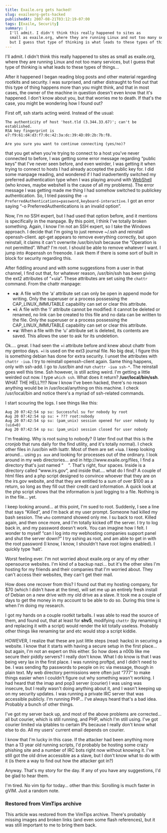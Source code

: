 ```yaml
---
title: Exaile.org gets hacked!
slug: exaileorg-gets-hacked
publishedAt: 2007-08-21T03:12:19-07:00
tags: [Exaile, Security]
summary: |
  I'll admit. I didn't think this really happened to sites as
  small as exaile.org, where they are running Linux and not too many services,
  but I guess that type of thinking is what leads to these types of things...
---
```

I'll admit. I didn't think this really happened to sites as
small as exaile.org, where they are running Linux and not too many services,
but I guess that type of thinking is what leads to these types of things...

<p>After it happened I began reading blog posts and other material regarding
rootkits and security.  I was surprised, and rather distraught to find out that
this type of thing happens more than you might think, and that in most cases,
the owner of the machine in question doesn't even know that it's
happened.  I don't know about you, but that worries me to death.  If
that's the case, you might be wondering how I found out?</p>

<p>First off, ssh starts acting weird.  Instead of the usual:</p>

```
The authenticity of host 'host.tld (3.344.33.67)'; can't be established.
RSA key fingerprint is e7:f9:61:d4:d3:f7:0c:42:3a:dc:39:4D:89:2b:7b:f8.

Are you sure you want to continue connecting (yes/no)?
```


<p>that you get when you're trying to connect to a host you've
never connected to before, I was getting some error message regarding
&#8220;public keys&#8221; that I've never seen before, and even weirder,
I was getting it when trying to connect to hosts I had already accepted the
public key for.  I did some manpage reading, and wondered if I had
inadvertently switched my preferred authentication type when I was playing
around with <a
href='http://www-personal.umich.edu/~mressl/webshell/'>WebShell</a> (who knows,
maybe webshell is the cause of all my problems).  The error message I was
getting made me thing I had somehow switched to publickey authentication.  So,
I tried passing the <code>-o
PreferredAuthentications=password,keyboard-interactive</code>.  I got an error
saying &#8220;-o PreferredAuthentications is an invalid option&#8221;.</p>

<p>Now, I'm no <span class="caps">SSH</span> expert, but I had used that
option before, and it mentions is specifically in the manpage.  By this point,
I think I've totally broken something.  Again, I know I'm not an
<span class="caps">SSH</span> expert, so I take the Windows approach.  I decide
that I'm going to just remove ~/.ssh and reinstall openssh-client.
apt-get appears to remove everything correctly, but upon reinstall, it claims
it can't overwrite /usr/bin/ssh because the &#8220;Operation is not
permitted&#8221;.  What?  I'm root.  I should be able to remove whatever
I want.  I jump into #openssh on freenode.  I ask them if there is some sort of
built in block for security regarding this.  </p>

<p>After fiddling around and with some suggestions from a user in that channel,
I find out that, for whatever reason, /usr/bin/ssh has been giving the ext2
attributes of &#8220;+uia&#8221;.  These attributes are set using the
<code>chattr</code> command.  From the chattr manpage:</p>

<ul>
<li><b>+a</b>: A file with the ‘a’ attribute set can only be open in append
mode  for   writing.    Only   the   superuser   or   a   process   possessing
the     CAP_LINUX_IMMUTABLE capability can set or clear this attribute. </li>
<li><b>+i</b>: A file with the ‘i’ attribute cannot be modified: it cannot be
deleted or  renamed,  no  link  can  be created to this file and no data can be
written to the file.  Only the superuser or a  process  possessing  the
CAP_LINUX_IMMUTABLE capability can set or clear this attribute.</li>
<li><b>+u</b>: When  a  file  with  the ‘u’ attribute set is deleted, its
contents are saved.  This allows the user to ask for its undeletion.
</ul>

<p>Ok&#8230;. great.  I had seen the +i attribute before and knew about chattr
from my gentoo days.  +i is used on the ext3 journal file.  No big deal, I
figure this is something debian has done for extra security.  I unset the
attributes with <code>chattr -iua</code>.  I try to reinstall openssh-client
again.  Same thing happens, only with ssh-add.  I go to /usr/bin and run
<code>chattr -iua ssh-*</code>.  The reinstall goes well this time.  Ssh
however, is still acting weird.  I'm getting a little weirded out now.  I
type <code>which ssh</code>.  What does it return?  <b>/usr/local/bin/ssh</b>.
<span class="caps">WHAT</span> <span class="caps">THE</span> HELL?!!?  Now I
know I've been hacked, there's no reason anything would be in
/usr/local/anything on this machine.  I check /usr/local/bin and notice
there's a myriad of ssh-related commands.</p>

<p>I start scouring the logs.  I see things like this: </p>

```
Aug 20 07:42:54 sp su: Successful su for nobody by root
Aug 20 07:42:54 sp su: + ??? root:nobody
Aug 20 07:42:54 sp su: (pam_unix) session opened for user nobody by (uid=0)
Aug 20 07:42:54 sp su: (pam_unix) session closed for user nobody
```

<p>I'm freaking.  Why is root suing to nobody?  (I later find out that
this is the cronjob that runs daily for the find utility, and it's
totally normal).  I check other files in /usr/bin with lsattr.  Most of them
are set +iua.  I keep looking around&#8230; using <code>ps aux</code> and
looking for processes out of the ordinary.  I look around in my web
directories&#8230; and in http://www.exaile.org/files, I find a directory
that's just named &#8220;&nbsp;&nbsp;&nbsp;&nbsp;&#8221;.  That's
right, four spaces.  Inside is a directory called &#8220;www.irs.gov&#8221;,
and inside that&#8230;. what do I find?  A couple of html files and a php
script designed to convince whoever that they are on the irs.gov website, and
that they are entitled to a sum of over $100 as a return, so long as they fill
out their credit card information.  A quick look at the php script shows that
the information is just logging to a file.  Nothing is in the file&#8230;
yet.</p>

<p>I keep looking around&#8230; at this point, I'm sued to root.
Suddenly, I see a line that says &#8220;Killed&#8221;, and I'm back at my
user prompt.  Someone had killed my bash session.  The <code>who</code> command
showed only me.  I su back to root.  Killed again, and then once more, and
I'm totally kicked off the server.  I try to log back in, and my password
doesn't work.  You can imagine how I felt.  I wonder to myself &#8220;can
I log into my webhosting companies support panel and shut the server
down?&#8221;  I try sshing as root, and am able to get in with the root
password (I know, I know, I shouldn't have root logins enabled).  I
quickly type &#8216;halt'.  </p>

<p>Worst feeling ever.  I'm not worried about exaile.org or any of my
other opensource websites.  I'm kind of a backup nazi&#8230; but
it's the other sites I'm hosting for my friends and their companies
that I'm worried about.  They can't access their websites, they
can't get their mail.</p>

<p>How does one recover from this?  I found out that my hosting company, for
$70 (which I didn't have at the time), will set me up an entirely fresh
install of Debian on a new drive with my old drive as a slave.  It took me a
couple of days to get the money in my account to be able to do so.  During this
time is when I'm doing my research.</p>

<p>I got my hands on a couple rootkit tarballs.  I was able to read the source
of them, and found out, that at least for <b>shv5</b>, modifying
<code>chattr</code> (by renaming it and replacing it with a script) would
render the kit totally useless.  Probably other things like renaming tar and
etc would stop a script kiddie.</p>

<p><span class="caps">HOWEVER</span>, I realize that these are just little
steps (read: hacks) in securing a website.  I know that it starts with having a
secure setup in the first place&#8230; but again, I'm not an expert on
this either.  So how does a n00b like me secure their piddly servers?  I really
don't know.  What I do know is that I was being very lax in the first
place.  I was running proftpd, and I didn't need to be.  I was sending
ftp passwords to people on irc via message, though in plain text.  My web
directory permissions were often just &#8220;777&#8221; to make things easier
when I couldn't figure out why something wasn't working.  I had
heard that the imap and pop3 server (courier) I was using was insecure, but I
really wasn't doing anything about it, and I wasn't keeping up on
my security updates.  I was running a private <span class="caps">IRC</span>
server that was accessible publicly.  I'm running <span
class="caps">PHP</span>... I've always heard that's a bad idea.
Probably a bunch of other things.</p>

<p>I've got my server back up, and most of the above problems are
corrected&#8230; all but courier, which is still running, and <span
class="caps">PHP</span>, which I'm still using.  I've got courier
limited via iptables to certain IPs because I really don't know what else
to do.  All my users' current email depends on courier.</p>

<p>I know that I'm lucky in this case.  If the attacker had been anything
more than a 13 year old running scripts, I'd probably be hosting some
crazy phishing site and a number of <span class="caps">IRC</span> bots right
now without knowing it.  I've still got the old drive accessible as a
slave, but I don't know what to do with it (is there a way to find out
how the attacker got in?)</p>

<p>Anyway.  That's my story for the day.  If any of you have any
suggestions, I'd be glad to hear them.</p>

<p>I'm tired.  No vim tip for today&#8230; other than this:  Scrolling is
much faster in gVIM.  Just a random note.</p>

<div class="restored-from-archive">
  <h3>Restored from VimTips archive</h3>
  <p>
  This article was restored from the VimTips archive. There's probably
  missing images and broken links (and even some flash references), but it
  was still important to me to bring them back.
  </p>
</div>

